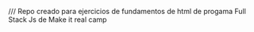 /// Repo creado para ejercicios de fundamentos de html de progama Full Stack Js de Make it real camp